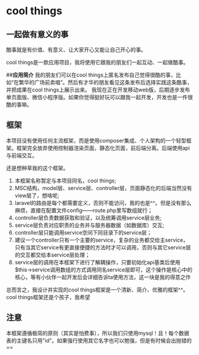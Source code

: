 # cool things 
## __一起做有意义的事__
  酷事就是有价值、有意义、让大家开心又能让自己开心的事。
  
  cool things是一款应用项目，我将使用它跟我的朋友们一起互动、一起做酷事。
  
##__应用简介__
  我的朋友们可以在cool things上匿名发布自己觉得很酷的事，比如“在繁华的广场前卖唱”。然后有才华的朋友看见这条发布后选择实践这条酷事，并把成果在cool things上展示出来。
  我现在正在开发移动web版，后期逐步发布单页面版、微信小程序版。如果你觉得挺好玩可以跟我一起开发，开发也是一件很酷的事嘛。
  
  
## __框架__
  本项目没有使用任何主流框架，而是使用composer集成、个人架构的一个轻型框架。框架完全放弃使用控制器渲染页面，静态化页面，前后端分离。后端使用api与前端交互。
  
  还是想种草我的这个框架。
1. 本框架名称暂定与本项目同名，cool things;
2. MSC结构，model层、service层、controller层，页面静态化的后端当然没有view层了，想啥呢;
3. laravel的路由是每个都需要定义，否则不能访问，我的也是^^。但是没有那么麻烦，直接在配置文件config——route.php里写数组就行；
4. controller层负责数据获取和验证，以及统筹调用service层业务;
5. service层负责对应职责的业务并与服务器数据（如数据库）交互;
6. controller层只能调用service空间下同目录下的service层；
7. 建议一个controller只有一个主要的service，复杂的业务都交给主service，只有当其它service有更直接便捷的方法时才可以调用，否则与其它service层的交互都交给本service层处理；
8. service层的调用在本框架下进行了解耦操作，只要初始化api基类后使用$this->service调用数组的方式调用同名service层即可，这个操作是核心中的核心，等有小伙伴一起开发后会详细告诉ta使用方法，这一块是我的得意之作

  总而言之，我设计并实现的cool things框架是一个清新、简介、优雅的框架^^。cool things框架还是个孩子，我希望

## __注意__
  本框架遵循极简的原则（其实是怕费事），所以我们只使用mysql！且！每个数据表的主键名只用"id"。如果强行使用其它名字也可以勉强，但是有时候会出抛错的==
